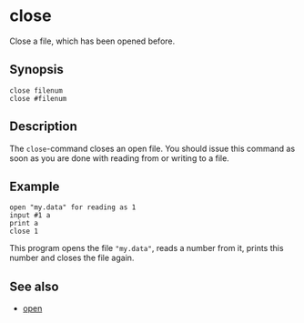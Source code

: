 # close

Close a file, which has been opened before.

## Synopsis

```basic
close filenum
close #filenum
```

## Description

The ```close```-command closes an open file. You should issue this command as soon as you are done with reading from or writing to a file.

## Example

```basic
open "my.data" for reading as 1
input #1 a
print a
close 1
```

This program opens the file ```"my.data"```, reads a number from it, prints this number and closes the file again.

## See also

 * [open](open.html)
